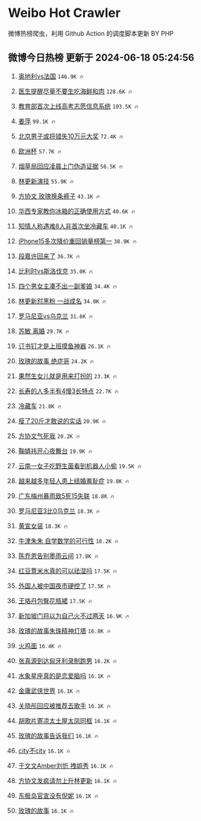 # Weibo Hot Crawler 



微博热榜爬虫，利用 Github Action 的调度脚本更新 BY PHP 


## 微博今日热榜 更新于 2024-06-18 05:24:56 
1. [奥地利vs法国](https://s.weibo.com/weibo?q=%23%E5%A5%A5%E5%9C%B0%E5%88%A9vs%E6%B3%95%E5%9B%BD%23&t=31&band_rank=1&Refer=top) `146.9K 🔥` 

1. [医生提醒尽量不要生吃海鲜和肉](https://s.weibo.com/weibo?q=%23%E5%8C%BB%E7%94%9F%E6%8F%90%E9%86%92%E5%B0%BD%E9%87%8F%E4%B8%8D%E8%A6%81%E7%94%9F%E5%90%83%E6%B5%B7%E9%B2%9C%E5%92%8C%E8%82%89%23&t=31&band_rank=2&Refer=top) `128.6K 🔥` 

1. [教育部首次上线高考志愿信息系统](https://s.weibo.com/weibo?q=%23%E6%95%99%E8%82%B2%E9%83%A8%E9%A6%96%E6%AC%A1%E4%B8%8A%E7%BA%BF%E9%AB%98%E8%80%83%E5%BF%97%E6%84%BF%E4%BF%A1%E6%81%AF%E7%B3%BB%E7%BB%9F%23&t=31&band_rank=3&Refer=top) `103.5K 🔥` 

1. [姜萍](https://s.weibo.com/weibo?q=%E5%A7%9C%E8%90%8D&t=31&band_rank=4&Refer=top) `99.1K 🔥` 

1. [北京男子或将错失10万元大奖](https://s.weibo.com/weibo?q=%23%E5%8C%97%E4%BA%AC%E7%94%B7%E5%AD%90%E6%88%96%E5%B0%86%E9%94%99%E5%A4%B110%E4%B8%87%E5%85%83%E5%A4%A7%E5%A5%96%23&t=31&band_rank=5&Refer=top) `72.4K 🔥` 

1. [欧洲杯](https://s.weibo.com/weibo?q=%E6%AC%A7%E6%B4%B2%E6%9D%AF&t=31&band_rank=6&Refer=top) `57.7K 🔥` 

1. [烟草局回应凌晨上门伪造证据](https://s.weibo.com/weibo?q=%23%E7%83%9F%E8%8D%89%E5%B1%80%E5%9B%9E%E5%BA%94%E5%87%8C%E6%99%A8%E4%B8%8A%E9%97%A8%E4%BC%AA%E9%80%A0%E8%AF%81%E6%8D%AE%23&t=31&band_rank=7&Refer=top) `56.5K 🔥` 

1. [林更新演技](https://s.weibo.com/weibo?q=%E6%9E%97%E6%9B%B4%E6%96%B0%E6%BC%94%E6%8A%80&t=31&band_rank=8&Refer=top) `55.9K 🔥` 

1. [方协文 玫瑰换条裤子](https://s.weibo.com/weibo?q=%E6%96%B9%E5%8D%8F%E6%96%87%20%E7%8E%AB%E7%91%B0%E6%8D%A2%E6%9D%A1%E8%A3%A4%E5%AD%90&t=31&band_rank=9&Refer=top) `43.1K 🔥` 

1. [华西专家教你冰箱的正确使用方式](https://s.weibo.com/weibo?q=%23%E5%8D%8E%E8%A5%BF%E4%B8%93%E5%AE%B6%E6%95%99%E4%BD%A0%E5%86%B0%E7%AE%B1%E7%9A%84%E6%AD%A3%E7%A1%AE%E4%BD%BF%E7%94%A8%E6%96%B9%E5%BC%8F%23&t=31&band_rank=10&Refer=top) `40.6K 🔥` 

1. [知情人称遇难8人非首次坐冷藏车](https://s.weibo.com/weibo?q=%23%E7%9F%A5%E6%83%85%E4%BA%BA%E7%A7%B0%E9%81%87%E9%9A%BE8%E4%BA%BA%E9%9D%9E%E9%A6%96%E6%AC%A1%E5%9D%90%E5%86%B7%E8%97%8F%E8%BD%A6%23&t=31&band_rank=11&Refer=top) `40.1K 🔥` 

1. [iPhone15多次降价重回销量榜第一](https://s.weibo.com/weibo?q=%23iPhone15%E5%A4%9A%E6%AC%A1%E9%99%8D%E4%BB%B7%E9%87%8D%E5%9B%9E%E9%94%80%E9%87%8F%E6%A6%9C%E7%AC%AC%E4%B8%80%23&t=31&band_rank=12&Refer=top) `38.9K 🔥` 

1. [段嘉许回来了](https://s.weibo.com/weibo?q=%E6%AE%B5%E5%98%89%E8%AE%B8%E5%9B%9E%E6%9D%A5%E4%BA%86&t=31&band_rank=13&Refer=top) `36.7K 🔥` 

1. [比利时vs斯洛伐克](https://s.weibo.com/weibo?q=%23%E6%AF%94%E5%88%A9%E6%97%B6vs%E6%96%AF%E6%B4%9B%E4%BC%90%E5%85%8B%23&t=31&band_rank=14&Refer=top) `35.0K 🔥` 

1. [四个男女主凑不出一副爹娘](https://s.weibo.com/weibo?q=%23%E5%9B%9B%E4%B8%AA%E7%94%B7%E5%A5%B3%E4%B8%BB%E5%87%91%E4%B8%8D%E5%87%BA%E4%B8%80%E5%89%AF%E7%88%B9%E5%A8%98%23&t=31&band_rank=15&Refer=top) `34.4K 🔥` 

1. [林更新怼黑粉 一战成名](https://s.weibo.com/weibo?q=%E6%9E%97%E6%9B%B4%E6%96%B0%E6%80%BC%E9%BB%91%E7%B2%89%20%E4%B8%80%E6%88%98%E6%88%90%E5%90%8D&t=31&band_rank=16&Refer=top) `34.0K 🔥` 

1. [罗马尼亚vs乌克兰](https://s.weibo.com/weibo?q=%23%E7%BD%97%E9%A9%AC%E5%B0%BC%E4%BA%9Avs%E4%B9%8C%E5%85%8B%E5%85%B0%23&t=31&band_rank=17&Refer=top) `31.6K 🔥` 

1. [苏敏 离婚](https://s.weibo.com/weibo?q=%E8%8B%8F%E6%95%8F%20%E7%A6%BB%E5%A9%9A&t=31&band_rank=18&Refer=top) `29.7K 🔥` 

1. [订书钉才是上班摸鱼神器](https://s.weibo.com/weibo?q=%E8%AE%A2%E4%B9%A6%E9%92%89%E6%89%8D%E6%98%AF%E4%B8%8A%E7%8F%AD%E6%91%B8%E9%B1%BC%E7%A5%9E%E5%99%A8&t=31&band_rank=19&Refer=top) `26.1K 🔥` 

1. [玫瑰的故事 绝症哥](https://s.weibo.com/weibo?q=%E7%8E%AB%E7%91%B0%E7%9A%84%E6%95%85%E4%BA%8B%20%E7%BB%9D%E7%97%87%E5%93%A5&t=31&band_rank=20&Refer=top) `24.2K 🔥` 

1. [果然生女儿就是用来打扮的](https://s.weibo.com/weibo?q=%23%E6%9E%9C%E7%84%B6%E7%94%9F%E5%A5%B3%E5%84%BF%E5%B0%B1%E6%98%AF%E7%94%A8%E6%9D%A5%E6%89%93%E6%89%AE%E7%9A%84%23&t=31&band_rank=21&Refer=top) `23.3K 🔥` 

1. [长寿的人多半有4慢3长特点](https://s.weibo.com/weibo?q=%23%E9%95%BF%E5%AF%BF%E7%9A%84%E4%BA%BA%E5%A4%9A%E5%8D%8A%E6%9C%894%E6%85%A23%E9%95%BF%E7%89%B9%E7%82%B9%23&t=31&band_rank=22&Refer=top) `22.7K 🔥` 

1. [冷藏车](https://s.weibo.com/weibo?q=%E5%86%B7%E8%97%8F%E8%BD%A6&t=31&band_rank=23&Refer=top) `21.8K 🔥` 

1. [瘦了20斤才敢说的实话](https://s.weibo.com/weibo?q=%E7%98%A6%E4%BA%8620%E6%96%A4%E6%89%8D%E6%95%A2%E8%AF%B4%E7%9A%84%E5%AE%9E%E8%AF%9D&t=31&band_rank=24&Refer=top) `20.9K 🔥` 

1. [方协文气死我](https://s.weibo.com/weibo?q=%E6%96%B9%E5%8D%8F%E6%96%87%E6%B0%94%E6%AD%BB%E6%88%91&t=31&band_rank=25&Refer=top) `20.2K 🔥` 

1. [鞠婧祎开心夜舞台](https://s.weibo.com/weibo?q=%E9%9E%A0%E5%A9%A7%E7%A5%8E%E5%BC%80%E5%BF%83%E5%A4%9C%E8%88%9E%E5%8F%B0&t=31&band_rank=26&Refer=top) `19.9K 🔥` 

1. [云南一女子吃野生菌看到机器人小偷](https://s.weibo.com/weibo?q=%23%E4%BA%91%E5%8D%97%E4%B8%80%E5%A5%B3%E5%AD%90%E5%90%83%E9%87%8E%E7%94%9F%E8%8F%8C%E7%9C%8B%E5%88%B0%E6%9C%BA%E5%99%A8%E4%BA%BA%E5%B0%8F%E5%81%B7%23&t=31&band_rank=27&Refer=top) `19.5K 🔥` 

1. [越来越多年轻人患上结婚羞耻症](https://s.weibo.com/weibo?q=%23%E8%B6%8A%E6%9D%A5%E8%B6%8A%E5%A4%9A%E5%B9%B4%E8%BD%BB%E4%BA%BA%E6%82%A3%E4%B8%8A%E7%BB%93%E5%A9%9A%E7%BE%9E%E8%80%BB%E7%97%87%23&t=31&band_rank=28&Refer=top) `19.0K 🔥` 

1. [广东梅州暴雨致5死15失联](https://s.weibo.com/weibo?q=%23%E5%B9%BF%E4%B8%9C%E6%A2%85%E5%B7%9E%E6%9A%B4%E9%9B%A8%E8%87%B45%E6%AD%BB15%E5%A4%B1%E8%81%94%23&t=31&band_rank=29&Refer=top) `18.8K 🔥` 

1. [罗马尼亚3比0乌克兰](https://s.weibo.com/weibo?q=%23%E7%BD%97%E9%A9%AC%E5%B0%BC%E4%BA%9A3%E6%AF%940%E4%B9%8C%E5%85%8B%E5%85%B0%23&t=31&band_rank=30&Refer=top) `18.3K 🔥` 

1. [黄宣女装](https://s.weibo.com/weibo?q=%23%E9%BB%84%E5%AE%A3%E5%A5%B3%E8%A3%85%23&t=31&band_rank=31&Refer=top) `18.3K 🔥` 

1. [牛津朱朱 自学数学的可行性](https://s.weibo.com/weibo?q=%E7%89%9B%E6%B4%A5%E6%9C%B1%E6%9C%B1%20%E8%87%AA%E5%AD%A6%E6%95%B0%E5%AD%A6%E7%9A%84%E5%8F%AF%E8%A1%8C%E6%80%A7&t=31&band_rank=32&Refer=top) `18.2K 🔥` 

1. [陈乔恩告别墨雨云间](https://s.weibo.com/weibo?q=%23%E9%99%88%E4%B9%94%E6%81%A9%E5%91%8A%E5%88%AB%E5%A2%A8%E9%9B%A8%E4%BA%91%E9%97%B4%23&t=31&band_rank=33&Refer=top) `17.8K 🔥` 

1. [红豆薏米水真的可以祛湿吗](https://s.weibo.com/weibo?q=%23%E7%BA%A2%E8%B1%86%E8%96%8F%E7%B1%B3%E6%B0%B4%E7%9C%9F%E7%9A%84%E5%8F%AF%E4%BB%A5%E7%A5%9B%E6%B9%BF%E5%90%97%23&t=31&band_rank=34&Refer=top) `17.5K 🔥` 

1. [外国人被中国夜市硬控了](https://s.weibo.com/weibo?q=%23%E5%A4%96%E5%9B%BD%E4%BA%BA%E8%A2%AB%E4%B8%AD%E5%9B%BD%E5%A4%9C%E5%B8%82%E7%A1%AC%E6%8E%A7%E4%BA%86%23&t=31&band_rank=35&Refer=top) `17.5K 🔥` 

1. [王珞丹包臀花瓶裙](https://s.weibo.com/weibo?q=%23%E7%8E%8B%E7%8F%9E%E4%B8%B9%E5%8C%85%E8%87%80%E8%8A%B1%E7%93%B6%E8%A3%99%23&t=31&band_rank=36&Refer=top) `17.5K 🔥` 

1. [新加坡门将以为自己火不过两天](https://s.weibo.com/weibo?q=%23%E6%96%B0%E5%8A%A0%E5%9D%A1%E9%97%A8%E5%B0%86%E4%BB%A5%E4%B8%BA%E8%87%AA%E5%B7%B1%E7%81%AB%E4%B8%8D%E8%BF%87%E4%B8%A4%E5%A4%A9%23&t=31&band_rank=37&Refer=top) `16.9K 🔥` 

1. [玫瑰的故事朱珠精神灯塔](https://s.weibo.com/weibo?q=%E7%8E%AB%E7%91%B0%E7%9A%84%E6%95%85%E4%BA%8B%E6%9C%B1%E7%8F%A0%E7%B2%BE%E7%A5%9E%E7%81%AF%E5%A1%94&t=31&band_rank=38&Refer=top) `16.8K 🔥` 

1. [火鸡面](https://s.weibo.com/weibo?q=%E7%81%AB%E9%B8%A1%E9%9D%A2&t=31&band_rank=39&Refer=top) `16.4K 🔥` 

1. [张真源到达匈牙利录制跑男](https://s.weibo.com/weibo?q=%23%E5%BC%A0%E7%9C%9F%E6%BA%90%E5%88%B0%E8%BE%BE%E5%8C%88%E7%89%99%E5%88%A9%E5%BD%95%E5%88%B6%E8%B7%91%E7%94%B7%23&t=31&band_rank=40&Refer=top) `16.2K 🔥` 

1. [水象星座真的是恋爱脑吗](https://s.weibo.com/weibo?q=%23%E6%B0%B4%E8%B1%A1%E6%98%9F%E5%BA%A7%E7%9C%9F%E7%9A%84%E6%98%AF%E6%81%8B%E7%88%B1%E8%84%91%E5%90%97%23&t=31&band_rank=41&Refer=top) `16.1K 🔥` 

1. [金庸武侠世界](https://s.weibo.com/weibo?q=%E9%87%91%E5%BA%B8%E6%AD%A6%E4%BE%A0%E4%B8%96%E7%95%8C&t=31&band_rank=42&Refer=top) `16.1K 🔥` 

1. [关晓彤回应被推荐去歌手](https://s.weibo.com/weibo?q=%23%E5%85%B3%E6%99%93%E5%BD%A4%E5%9B%9E%E5%BA%94%E8%A2%AB%E6%8E%A8%E8%8D%90%E5%8E%BB%E6%AD%8C%E6%89%8B%23&t=31&band_rank=43&Refer=top) `16.1K 🔥` 

1. [胡歌片寄凉太土屋太凤同框](https://s.weibo.com/weibo?q=%23%E8%83%A1%E6%AD%8C%E7%89%87%E5%AF%84%E5%87%89%E5%A4%AA%E5%9C%9F%E5%B1%8B%E5%A4%AA%E5%87%A4%E5%90%8C%E6%A1%86%23&t=31&band_rank=44&Refer=top) `16.1K 🔥` 

1. [玫瑰的故事告诉我们](https://s.weibo.com/weibo?q=%23%E7%8E%AB%E7%91%B0%E7%9A%84%E6%95%85%E4%BA%8B%E5%91%8A%E8%AF%89%E6%88%91%E4%BB%AC%23&t=31&band_rank=45&Refer=top) `16.1K 🔥` 

1. [city不city](https://s.weibo.com/weibo?q=city%E4%B8%8Dcity&t=31&band_rank=46&Refer=top) `16.1K 🔥` 

1. [于文文Amber刘忻 拽姐秀](https://s.weibo.com/weibo?q=%E4%BA%8E%E6%96%87%E6%96%87Amber%E5%88%98%E5%BF%BB%20%E6%8B%BD%E5%A7%90%E7%A7%80&t=31&band_rank=47&Refer=top) `16.1K 🔥` 

1. [方协文发疯请勿上升林更新](https://s.weibo.com/weibo?q=%23%E6%96%B9%E5%8D%8F%E6%96%87%E5%8F%91%E7%96%AF%E8%AF%B7%E5%8B%BF%E4%B8%8A%E5%8D%87%E6%9E%97%E6%9B%B4%E6%96%B0%23&t=31&band_rank=48&Refer=top) `16.1K 🔥` 

1. [东极岛官宣没有倪妮](https://s.weibo.com/weibo?q=%23%E4%B8%9C%E6%9E%81%E5%B2%9B%E5%AE%98%E5%AE%A3%E6%B2%A1%E6%9C%89%E5%80%AA%E5%A6%AE%23&t=31&band_rank=49&Refer=top) `16.1K 🔥` 

1. [玫瑰的故事](https://s.weibo.com/weibo?q=%E7%8E%AB%E7%91%B0%E7%9A%84%E6%95%85%E4%BA%8B&t=31&band_rank=50&Refer=top) `16.1K 🔥` 

